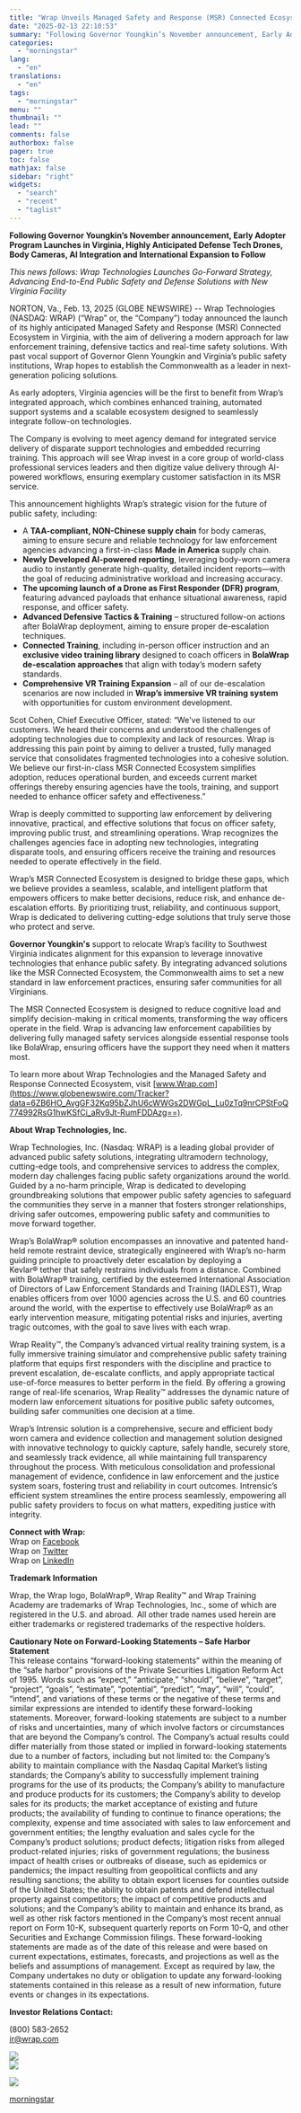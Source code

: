 ```yaml
---
title: "Wrap Unveils Managed Safety and Response (MSR) Connected Ecosystem in Virginia"
date: "2025-02-13 22:10:53"
summary: "Following Governor Youngkin’s November announcement, Early Adopter Program Launches in Virginia, Highly Anticipated Defense Tech Drones, Body Cameras, AI Integration and International Expansion to Follow This news follows: Wrap Technologies Launches Go-Forward Strategy, Advancing End-to-End Public Safety and Defense Solutions with New Virginia Facility NORTON, Va., Feb. 13, 2025 (GLOBE..."
categories:
  - "morningstar"
lang:
  - "en"
translations:
  - "en"
tags:
  - "morningstar"
menu: ""
thumbnail: ""
lead: ""
comments: false
authorbox: false
pager: true
toc: false
mathjax: false
sidebar: "right"
widgets:
  - "search"
  - "recent"
  - "taglist"
---
```


**Following Governor Youngkin’s November announcement, Early Adopter Program Launches in Virginia, Highly Anticipated Defense Tech Drones, Body Cameras, AI Integration and International Expansion to Follow**

*This news follows: Wrap Technologies Launches Go-Forward Strategy, Advancing End-to-End Public Safety and Defense Solutions with New Virginia Facility*

NORTON, Va., Feb. 13, 2025 (GLOBE NEWSWIRE) -- Wrap Technologies (NASDAQ: WRAP) (“Wrap” or, the “Company”) today announced the launch of its highly anticipated Managed Safety and Response (MSR) Connected Ecosystem in Virginia, with the aim of delivering a modern approach for law enforcement training, defensive tactics and real-time safety solutions. With past vocal support of Governor Glenn Youngkin and Virginia’s public safety institutions, Wrap hopes to establish the Commonwealth as a leader in next-generation policing solutions.

As early adopters, Virginia agencies will be the first to benefit from Wrap’s integrated approach, which combines enhanced training, automated support systems and a scalable ecosystem designed to seamlessly integrate follow-on technologies.

The Company is evolving to meet agency demand for integrated service delivery of disparate support technologies and embedded recurring training. This approach will see Wrap invest in a core group of world-class professional services leaders and then digitize value delivery through AI-powered workflows, ensuring exemplary customer satisfaction in its MSR service.

This announcement highlights Wrap’s strategic vision for the future of public safety, including:

* A **TAA-compliant, NON-Chinese supply chain** for body cameras, aiming to ensure secure and reliable technology for law enforcement agencies advancing a first-in-class **Made in America** supply chain.
* **Newly Developed AI-powered reporting**, leveraging body-worn camera audio to instantly generate high-quality, detailed incident reports—with the goal of reducing administrative workload and increasing accuracy.
* **The upcoming launch of a Drone as First Responder (DFR) program**, featuring advanced payloads that enhance situational awareness, rapid response, and officer safety.
* **Advanced Defensive Tactics & Training** – structured follow-on actions after BolaWrap deployment, aiming to ensure proper de-escalation techniques.
* **Connected Training**, including in-person officer instruction and an **exclusive video training library** designed to coach officers in **BolaWrap de-escalation approaches** that align with today’s modern safety standards.
* **Comprehensive VR Training Expansion** – all of our de-escalation scenarios are now included in **Wrap’s immersive VR training system** with opportunities for custom environment development.

Scot Cohen, Chief Executive Officer, stated: “We've listened to our customers. We heard their concerns and understood the challenges of adopting technologies due to complexity and lack of resources. Wrap is addressing this pain point by aiming to deliver a trusted, fully managed service that consolidates fragmented technologies into a cohesive solution. We believe our first-in-class MSR Connected Ecosystem simplifies adoption, reduces operational burden, and exceeds current market offerings thereby ensuring agencies have the tools, training, and support needed to enhance officer safety and effectiveness.”

Wrap is deeply committed to supporting law enforcement by delivering innovative, practical, and effective solutions that focus on officer safety, improving public trust, and streamlining operations. Wrap recognizes the challenges agencies face in adopting new technologies, integrating disparate tools, and ensuring officers receive the training and resources needed to operate effectively in the field.

Wrap’s MSR Connected Ecosystem is designed to bridge these gaps, which we believe provides a seamless, scalable, and intelligent platform that empowers officers to make better decisions, reduce risk, and enhance de-escalation efforts. By prioritizing trust, reliability, and continuous support, Wrap is dedicated to delivering cutting-edge solutions that truly serve those who protect and serve.

**Governor Youngkin's** support to relocate Wrap’s facility to Southwest Virginia indicates alignment for this expansion to leverage innovative technologies that enhance public safety. By integrating advanced solutions like the MSR Connected Ecosystem, the Commonwealth aims to set a new standard in law enforcement practices, ensuring safer communities for all Virginians.

The MSR Connected Ecosystem is designed to reduce cognitive load and simplify decision-making in critical moments, transforming the way officers operate in the field. Wrap is advancing law enforcement capabilities by delivering fully managed safety services alongside essential response tools like BolaWrap, ensuring officers have the support they need when it matters most.

To learn more about Wrap Technologies and the Managed Safety and Response Connected Ecosystem, visit [www.Wrap.com](https://www.globenewswire.com/Tracker?data=6ZB6HO_AvgGF32Kq95bZJhU6cWWGs2DWGpL_Lu0zTq9nrCPStFoQ774992RsG1hwKSfCi_aRv9Jt-RumFDDAzg==).

**About Wrap Technologies, Inc.**

Wrap Technologies, Inc. (Nasdaq: WRAP) is a leading global provider of advanced public safety solutions, integrating ultramodern technology, cutting-edge tools, and comprehensive services to address the complex, modern day challenges facing public safety organizations around the world. Guided by a no-harm principle, Wrap is dedicated to developing groundbreaking solutions that empower public safety agencies to safeguard the communities they serve in a manner that fosters stronger relationships, driving safer outcomes, empowering public safety and communities to move forward together.

Wrap’s BolaWrap® solution encompasses an innovative and patented hand-held remote restraint device, strategically engineered with Wrap’s no-harm guiding principle to proactively deter escalation by deploying a Kevlar® tether that safely restrains individuals from a distance. Combined with BolaWrap® training, certified by the esteemed International Association of Directors of Law Enforcement Standards and Training (IADLEST), Wrap enables officers from over 1000 agencies across the U.S. and 60 countries around the world, with the expertise to effectively use BolaWrap® as an early intervention measure, mitigating potential risks and injuries, averting tragic outcomes, with the goal to save lives with each wrap.

Wrap Reality™, the Company’s advanced virtual reality training system, is a fully immersive training simulator and comprehensive public safety training platform that equips first responders with the discipline and practice to prevent escalation, de-escalate conflicts, and apply appropriate tactical use-of-force measures to better perform in the field. By offering a growing range of real-life scenarios, Wrap Reality™ addresses the dynamic nature of modern law enforcement situations for positive public safety outcomes, building safer communities one decision at a time.

Wrap’s Intrensic solution is a comprehensive, secure and efficient body worn camera and evidence collection and management solution designed with innovative technology to quickly capture, safely handle, securely store, and seamlessly track evidence, all while maintaining full transparency throughout the process. With meticulous consolidation and professional management of evidence, confidence in law enforcement and the justice system soars, fostering trust and reliability in court outcomes. Intrensic’s efficient system streamlines the entire process seamlessly, empowering all public safety providers to focus on what matters, expediting justice with integrity.

**Connect with Wrap:**  
Wrap on [Facebook](https://www.globenewswire.com/Tracker?data=I-WmpTrJhkm2tquisj8tWIGAb9CZutOY-uCzMIzwyvYPp7gRhyywjsvqkcEpcwKpAu0k_nKKofneXg5gtAl6YVv_-hImMmlg3SS7UTghJ4_F_Z2b5bgPl41ZsLVc49_rW_M3uxcAoI27i0Kmf0cxJeKKst-Sh1LZ7i3F_q6yHcwW91OV1Mn8ylYPSJU2JC5r_UV_gAxQ0yYeljOdj1hzsZaZTIjYoOcVT1hu6HtoGhgIRUHbu8oyqTs4bzOC1icJ8-l01NIbWBauMOQliXQV4zJm5gQ5OAUq7l_so2vyCtZjbMrLM1GfTc8X6TvJFHnVZMWf9AcqdX-T6uwCorMkl70lKcxLmUsrVAnHgoXw-ekc2PED9HejERNBVgGAKchGCTDf7VOmCK1M2bJxGt3JWA5HvQ_oNmGMwyvRT3xnLJGaCNmd_tPh1uIZZjwzN7AbkCTGb3dvakPJzHyqBZQ2CRJwWwVlXn-zPUxYIRDdFhgEzBovYkQOxAVVaFjJh4-azkBTqlPfRuAn705UPYR_ORsaq0LkMqutxHE3YudRznC1LdrCoKo-nQE9oFmo_oTDNExAGVpC9ZGq021iHRAiHWfeSpaDbA1hErBh0fgXQNusZErla6ZdhgDlil-gCTRtnEcslI9pJiFd2o3xTqe9QX5PfwVNWxlLAWTQpm-IVVj0SBKelU5sLgndVNYE16P5)  
Wrap on [Twitter](https://www.globenewswire.com/Tracker?data=D5J6OpCak0Zj-oQ_BSPxFBrM8-2UjtzGuqXtD28EowPuBPI0rfNdXeiql3uPuU-9fQv9DPjCef5eFTmBWUpz5ZXR7Z27gR9NCa_PVCgLFcMB9XFGQndZjrLyBNXoWl9zlUuJgL63Kd0JFzjzUjEJFj-fBbmbNX-yQONsAvq75bwSHByUIoPUKuyvgDHRIZLshtI4Gdamy_3iVUYA__7NUppickhBQTEqdLNZco0nE7TlGjBKU_LzDaJwxlYZBZkggt3gj9pczkvnYll5MBUdCXz_D-KjdDYRW4W-hqZVVbTcn1PoCw4YnAhy8hMFrVZng7d1C7pXxhmG09pE7x_7O1wgk6vi_rAZ4dU4tEUI0_32Xbh6db5a6KPHFLp2fLJms67WmYXthXF3lI09hoR0QJqAMB2R2HOwSws4P82Jp6IrOmnDC1wxBkICd47nxzXknrfSBXVHJ0HniS5SX_P-q8_KN3RCWyg9u9ggoLGI_dsxvjajcgSN6kyrwhtrXO0f-WEfILc5jvxTG-fSf_fwsyeL0cIalb2FHKuTK6Wo7ZubMnafR0QU4nSvLO7xdWdgKUrOloNR5gAgkefI7FJk3-ngiiXWA4uZHqrrS3J8TtG-RFD2mDXsaZXzNMbEkLoeYqBRPfq8PeLVRwfwxxqQ9W9PN3Qnn64v_0ZP4sS2xQw=)  
Wrap on [LinkedIn](https://www.globenewswire.com/Tracker?data=xuBn7i_B1iGlwMKpvUQxC1KWGr0p6XWtpiqLzr4LFg4q0daJjLyOxBMeW7hewKhEtxYb5bhX_44M7pDK_6Hu9sSeLrSVNwOgq3aeWJskv82BcaKY09pZPiUPyod5WKp-xLAedVTr4x-_FsTCy8GdDZQ3oM9qXBVimarRfDch-mT9At6lXLl7de4eN6_rKKF1FQp_-modNCCcBsiqgguDPwUcpXiwl6CnqSVkjm5-3ZVUpA2gJE_ZI1_n37lyoVUKVaD8othuajUfYkGZ6xPI7Ts3IHFBxRQKmIWmeCBiPQPbiPnDQTATKH2OfAwLlkvYLxa12X-bNHwrd90zRsxkV6CKrUAV8msau9neIAxYOlSFpCzqybRXPDA8EyrQ4bD8Ur0RX2kJSOvtDTecg7r17RGbLTgdUsjsKEnrm8alj9i0YkpxIvGQr8CfpWqZb_SaJObi43qSAwvhcqmgMcpVJD0svqvZwMG0rd7a8dSbrILBEGpOjqL8Oh5UT_lzm4PqlH56vO5PllEUrfUi5iJYgAf0aWSJogmmUXf5oHV_Ar2MP4uHh7sxwPC0PntCp29IcJH6YEietmzqlBL591zHpiq-2ayfdmM3jcXZtNXj4wi5BiKq9eZQdjU7Hmge6pzLj2UpYnr_HN271L68UdY0QzWCBid07iUTvVKP0g3hM4mb2ywHGs7N15RPneYv1kM7ZaodZboh9u-gX2hyx5ocJiuTRmygycqN2wzv_4FjtzUzmwQ5BOdJ6TaJx7iTaFGS)

**Trademark Information**

Wrap, the Wrap logo, BolaWrap®, Wrap Reality™ and Wrap Training Academy are trademarks of Wrap Technologies, Inc., some of which are registered in the U.S. and abroad.  All other trade names used herein are either trademarks or registered trademarks of the respective holders.

**Cautionary Note on Forward-Looking Statements – Safe Harbor Statement**  
This release contains “forward-looking statements” within the meaning of the “safe harbor” provisions of the Private Securities Litigation Reform Act of 1995. Words such as “expect,” “anticipate,” “should”, “believe”, “target”, “project”, “goals”, “estimate”, “potential”, “predict”, “may”, “will”, “could”, “intend”, and variations of these terms or the negative of these terms and similar expressions are intended to identify these forward-looking statements. Moreover, forward-looking statements are subject to a number of risks and uncertainties, many of which involve factors or circumstances that are beyond the Company’s control. The Company’s actual results could differ materially from those stated or implied in forward-looking statements due to a number of factors, including but not limited to: the Company’s ability to maintain compliance with the Nasdaq Capital Market’s listing standards; the Company’s ability to successfully implement training programs for the use of its products; the Company’s ability to manufacture and produce products for its customers; the Company’s ability to develop sales for its products; the market acceptance of existing and future products; the availability of funding to continue to finance operations; the complexity, expense and time associated with sales to law enforcement and government entities; the lengthy evaluation and sales cycle for the Company’s product solutions; product defects; litigation risks from alleged product-related injuries; risks of government regulations; the business impact of health crises or outbreaks of disease, such as epidemics or pandemics; the impact resulting from geopolitical conflicts and any resulting sanctions; the ability to obtain export licenses for counties outside of the United States; the ability to obtain patents and defend intellectual property against competitors; the impact of competitive products and solutions; and the Company’s ability to maintain and enhance its brand, as well as other risk factors mentioned in the Company’s most recent annual report on Form 10-K, subsequent quarterly reports on Form 10-Q, and other Securities and Exchange Commission filings. These forward-looking statements are made as of the date of this release and were based on current expectations, estimates, forecasts, and projections as well as the beliefs and assumptions of management. Except as required by law, the Company undertakes no duty or obligation to update any forward-looking statements contained in this release as a result of new information, future events or changes in its expectations.

**Investor Relations Contact:**

(800) 583-2652  
ir@wrap.com

 ![](https://www.globenewswire.com/newsroom/ti?nf=OTM1ODA0OCM2NzUwMDE5IzIxOTAwMzc=)   
 ![](https://ml.globenewswire.com/media/MTRiYzk5ODctODA1ZS00ZTIzLTg1ZDQtNzI1NWQxN2ZlNGQ4LTEyMDE1OTA=/tiny/Wrap-Technologies-Inc-.png)

 [![](https://ml.globenewswire.com/media/4bb925f9-68c4-4202-b586-7437078944f3/small/yahoo-finance-wrap-logo-png.png)](https://www.globenewswire.com/NewsRoom/AttachmentNg/4bb925f9-68c4-4202-b586-7437078944f3)

[morningstar](https://www.morningstar.com/news/globe-newswire/9358048/wrap-unveils-managed-safety-and-response-msr-connected-ecosystem-in-virginia)
